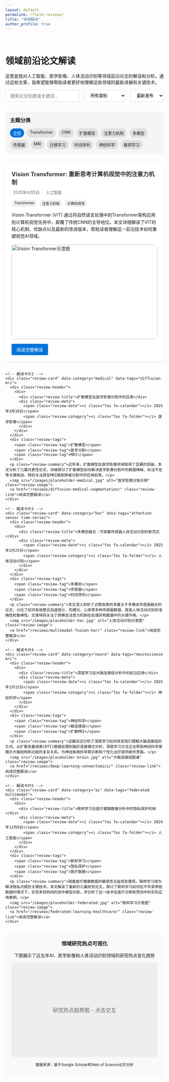 ```yaml
---
layout: default
permalink: /field-reviews/
title: "领域解读"
author_profile: true
---
```


<style>
  /* 基本样式 */
  .reviews-container {
    padding: 20px 0;
  }
  
  /* 导航和标签样式 */
  .reviews-nav {
    position: sticky;
    top: 20px;
    background-color: #f5f5f5;
    padding: 15px;
    border-radius: 8px;
    margin-bottom: 30px;
  }
  
  .reviews-nav h3 {
    margin-top: 0;
    margin-bottom: 15px;
  }
  
  .reviews-nav .tag-cloud {
    display: flex;
    flex-wrap: wrap;
    gap: 8px;
  }
  
  .tag {
    display: inline-block;
    padding: 5px 10px;
    background-color: #e0e0e0;
    border-radius: 15px;
    font-size: 0.9em;
    cursor: pointer;
    transition: background-color 0.3s;
  }
  
  .tag:hover, .tag.active {
    background-color: #0074D9;
    color: white;
  }
  
  /* 解读卡片样式 */
  .review-card {
    background-color: white;
    border-radius: 8px;
    padding: 20px;
    margin-bottom: 30px;
    box-shadow: 0 2px 5px rgba(0,0,0,0.1);
    transition: transform 0.3s, box-shadow 0.3s;
  }
  
  .review-card:hover {
    transform: translateY(-5px);
    box-shadow: 0 8px 15px rgba(0,0,0,0.1);
  }
  
  .review-header {
    display: flex;
    justify-content: space-between;
    align-items: flex-start;
    margin-bottom: 15px;
  }
  
  .review-title {
    font-size: 1.3em;
    font-weight: bold;
    margin-bottom: 10px;
    color: #333;
  }
  
  .review-meta {
    font-size: 0.9em;
    color: #666;
    display: flex;
    gap: 15px;
  }
  
  .review-date, .review-category {
    display: flex;
    align-items: center;
    gap: 5px;
  }
  
  .review-tags {
    display: flex;
    flex-wrap: wrap;
    gap: 8px;
    margin-bottom: 15px;
  }
  
  .review-tag {
    font-size: 0.8em;
    padding: 3px 8px;
    background-color: #f0f0f0;
    border-radius: 10px;
  }
  
  .review-summary {
    margin-bottom: 15px;
    line-height: 1.6;
  }
  
  .review-image {
    width: 100%;
    max-height: 300px;
    object-fit: cover;
    border-radius: 8px;
    margin-bottom: 15px;
  }
  
  .review-link {
    display: inline-block;
    padding: 8px 16px;
    background-color: #0074D9;
    color: white;
    text-decoration: none;
    border-radius: 4px;
    transition: background-color 0.3s;
  }
  
  .review-link:hover {
    background-color: #0063b1;
  }
  
  /* 搜索和过滤样式 */
  .search-filter {
    margin-bottom: 30px;
    display: flex;
    gap: 15px;
  }
  
  .search-box {
    flex-grow: 1;
    padding: 10px 15px;
    border: 1px solid #ddd;
    border-radius: 4px;
    font-size: 1em;
  }
  
  .filter-dropdown {
    padding: 10px 15px;
    border: 1px solid #ddd;
    border-radius: 4px;
    background-color: white;
    cursor: pointer;
  }
  
  /* 可视化区域 */
  .visualization {
    margin-top: 30px;
    padding: 20px;
    background-color: #f9f9f9;
    border-radius: 8px;
    text-align: center;
  }
  
  .visualization h3 {
    margin-top: 0;
  }
  
  .visualization-placeholder {
    width: 100%;
    height: 300px;
    background-color: #eee;
    border-radius: 8px;
    display: flex;
    align-items: center;
    justify-content: center;
    font-size: 1.2em;
    color: #666;
  }
  
  /* 响应式设计 */
  @media (max-width: 768px) {
    .search-filter {
      flex-direction: column;
    }
    
    .review-header {
      flex-direction: column;
    }
    
    .review-meta {
      margin-top: 10px;
    }
  }
</style>

<div class="reviews-container">
  <h1>领域前沿论文解读</h1>
  <p>这里是我对人工智能、医学影像、人体活动识别等领域前沿论文的解读和分析。通过这些文章，我希望能够帮助读者更好地理解这些领域的最新进展和关键技术。</p>
  
  <!-- 搜索和过滤区域 -->
  <div class="search-filter">
    <input type="text" id="reviewSearch" class="search-box" placeholder="搜索论文标题或关键词...">
    <select id="categoryFilter" class="filter-dropdown">
      <option value="all">所有类别</option>
      <option value="ai">人工智能</option>
      <option value="medical">医学影像</option>
      <option value="har">人体活动识别</option>
      <option value="neuro">神经科学</option>
    </select>
    <select id="sortFilter" class="filter-dropdown">
      <option value="newest">最新发布</option>
      <option value="oldest">最早发布</option>
      <option value="popular">最受欢迎</option>
    </select>
  </div>
  
  <!-- 导航和标签区域 -->
  <div class="reviews-nav">
    <h3>主题分类</h3>
    <div class="tag-cloud">
      <span class="tag active" data-tag="all">全部</span>
      <span class="tag" data-tag="transformer">Transformer</span>
      <span class="tag" data-tag="cnn">CNN</span>
      <span class="tag" data-tag="diffusion">扩散模型</span>
      <span class="tag" data-tag="attention">注意力机制</span>
      <span class="tag" data-tag="multimodal">多模态</span>
      <span class="tag" data-tag="sensor">传感器</span>
      <span class="tag" data-tag="mri">MRI</span>
      <span class="tag" data-tag="transfer">迁移学习</span>
      <span class="tag" data-tag="time-series">时间序列</span>
      <span class="tag" data-tag="neuroscience">神经科学</span>
      <span class="tag" data-tag="federated">联邦学习</span>
    </div>
  </div>
  
  <!-- 论文解读列表 -->
  <div class="reviews-list">
    <!-- 解读卡片1 -->
    <div class="review-card" data-category="ai" data-tags="transformer attention">
      <div class="review-header">
        <div>
          <div class="review-title">Vision Transformer: 重新思考计算机视觉中的注意力机制</div>
          <div class="review-meta">
            <span class="review-date"><i class="fas fa-calendar"></i> 2025年4月5日</span>
            <span class="review-category"><i class="fas fa-folder"></i> 人工智能</span>
          </div>
        </div>
      </div>
      <div class="review-tags">
        <span class="review-tag">Transformer</span>
        <span class="review-tag">注意力机制</span>
        <span class="review-tag">计算机视觉</span>
      </div>
      <p class="review-summary">Vision Transformer (ViT) 通过将自然语言处理中的Transformer架构应用到计算机视觉任务中，颠覆了传统CNN的主导地位。本文详细解读了ViT的核心机制、优缺点以及最新的改进版本，帮助读者理解这一前沿技术如何重塑视觉AI领域。</p>
      <img src="/images/placeholder-vit.jpg" alt="Vision Transformer示意图" class="review-image">
      <a href="/reviews/vision-transformer/" class="review-link">阅读完整解读</a>
    </div>
    
    <!-- 解读卡片2 -->
    <div class="review-card" data-category="medical" data-tags="diffusion mri">
      <div class="review-header">
        <div>
          <div class="review-title">扩散模型在医学影像分割中的应用</div>
          <div class="review-meta">
            <span class="review-date"><i class="fas fa-calendar"></i> 2025年3月18日</span>
            <span class="review-category"><i class="fas fa-folder"></i> 医学影像</span>
          </div>
        </div>
      </div>
      <div class="review-tags">
        <span class="review-tag">扩散模型</span>
        <span class="review-tag">医学分割</span>
        <span class="review-tag">MRI</span>
      </div>
      <p class="review-summary">近年来，扩散模型在医学影像领域取得了显著的突破。本文分析了几篇代表性论文，详细探讨了扩散模型如何解决医学影像分割中的数据稀缺、标注不足等关键挑战，特别关注其在MRI脑部肿瘤分割中的应用前景。</p>
      <img src="/images/placeholder-medical.jpg" alt="医学影像分割示例" class="review-image">
      <a href="/reviews/diffusion-medical-segmentation/" class="review-link">阅读完整解读</a>
    </div>
    
    <!-- 解读卡片3 -->
    <div class="review-card" data-category="har" data-tags="attention sensor time-series">
      <div class="review-header">
        <div>
          <div class="review-title">多模态融合：可穿戴传感器人体活动识别的新范式</div>
          <div class="review-meta">
            <span class="review-date"><i class="fas fa-calendar"></i> 2025年2月25日</span>
            <span class="review-category"><i class="fas fa-folder"></i> 人体活动识别</span>
          </div>
        </div>
      </div>
      <div class="review-tags">
        <span class="review-tag">多模态</span>
        <span class="review-tag">传感器</span>
        <span class="review-tag">时间序列</span>
      </div>
      <p class="review-summary">本文深入剖析了近期发表的多篇关于多模态传感器融合的论文，讨论了如何有效整合加速度计、陀螺仪、心率等多种传感器数据，提高人体活动识别的准确性和鲁棒性。文章特别关注了跨模态注意力机制在处理异构数据中的关键作用。</p>
      <img src="/images/placeholder-har.jpg" alt="人体活动识别示意图" class="review-image">
      <a href="/reviews/multimodal-fusion-har/" class="review-link">阅读完整解读</a>
    </div>
    
    <!-- 解读卡片4 -->
    <div class="review-card" data-category="neuro" data-tags="neuroscience mri">
      <div class="review-header">
        <div>
          <div class="review-title">深度学习在大脑连接组分析中的前沿应用</div>
          <div class="review-meta">
            <span class="review-date"><i class="fas fa-calendar"></i> 2025年1月15日</span>
            <span class="review-category"><i class="fas fa-folder"></i> 神经科学</span>
          </div>
        </div>
      </div>
      <div class="review-tags">
        <span class="review-tag">神经科学</span>
        <span class="review-tag">脑连接组</span>
        <span class="review-tag">扩散MRI</span>
      </div>
      <p class="review-summary">这篇综述分析了深度学习如何改变我们理解大脑连接组的方式。从扩散张量成像(DTI)数据处理到脑区连接模式分析，深度学习方法正在帮助神经科学家揭示大脑结构和功能的复杂关系，为神经疾病的早期诊断和个性化治疗提供新的思路。</p>
      <img src="/images/placeholder-brain.jpg" alt="大脑连接组图谱" class="review-image">
      <a href="/reviews/deep-learning-connectomics/" class="review-link">阅读完整解读</a>
    </div>
    
    <!-- 解读卡片5 -->
    <div class="review-card" data-category="ai" data-tags="federated multimodal">
      <div class="review-header">
        <div>
          <div class="review-title">联邦学习在医疗健康数据分析中的隐私保护机制</div>
          <div class="review-meta">
            <span class="review-date"><i class="fas fa-calendar"></i> 2024年12月8日</span>
            <span class="review-category"><i class="fas fa-folder"></i> 人工智能</span>
          </div>
        </div>
      </div>
      <div class="review-tags">
        <span class="review-tag">联邦学习</span>
        <span class="review-tag">隐私保护</span>
        <span class="review-tag">医疗数据</span>
      </div>
      <p class="review-summary">随着医疗健康数据的敏感性日益受到重视，联邦学习成为解决隐私问题的关键技术。本文解读了最新的几篇研究论文，探讨了联邦学习如何在不共享原始数据的情况下，实现多机构间的协作模型训练，并分析了这一技术在医疗诊断和预测中的实际应用案例。</p>
      <img src="/images/placeholder-federated.jpg" alt="联邦学习示意图" class="review-image">
      <a href="/reviews/federated-learning-healthcare/" class="review-link">阅读完整解读</a>
    </div>
  </div>
  
  <!-- 可视化部分 -->
  <div class="visualization">
    <h3>领域研究热点可视化</h3>
    <p>下图展示了近五年AI、医学影像和人体活动识别领域的研究热点变化趋势</p>
    <div class="visualization-placeholder">
      <p>研究热点趋势图 - 点击交互</p>
    </div>
    <p><small>数据来源：基于Google Scholar和Web of Science论文分析</small></p>
  </div>
</div>

<script>
document.addEventListener('DOMContentLoaded', function() {
  // 标签筛选功能
  const tags = document.querySelectorAll('.tag');
  const reviewCards = document.querySelectorAll('.review-card');
  
  tags.forEach(tag => {
    tag.addEventListener('click', function() {
      // 移除所有标签的active类
      tags.forEach(t => t.classList.remove('active'));
      // 为当前标签添加active类
      this.classList.add('active');
      
      const selectedTag = this.getAttribute('data-tag');
      
      reviewCards.forEach(card => {
        if (selectedTag === 'all') {
          card.style.display = 'block';
        } else {
          const cardTags = card.getAttribute('data-tags').split(' ');
          if (cardTags.includes(selectedTag)) {
            card.style.display = 'block';
          } else {
            card.style.display = 'none';
          }
        }
      });
    });
  });
  
  // 搜索功能
  const searchBox = document.getElementById('reviewSearch');
  searchBox.addEventListener('input', function() {
    const searchTerm = this.value.toLowerCase();
    
    reviewCards.forEach(card => {
      const title = card.querySelector('.review-title').textContent.toLowerCase();
      const summary = card.querySelector('.review-summary').textContent.toLowerCase();
      const tags = card.querySelectorAll('.review-tag');
      let tagMatch = false;
      
      tags.forEach(tag => {
        if (tag.textContent.toLowerCase().includes(searchTerm)) {
          tagMatch = true;
        }
      });
      
      if (title.includes(searchTerm) || summary.includes(searchTerm) || tagMatch) {
        card.style.display = 'block';
      } else {
        card.style.display = 'none';
      }
    });
  });
  
  // 分类过滤功能
  const categoryFilter = document.getElementById('categoryFilter');
  categoryFilter.addEventListener('change', function() {
    const selectedCategory = this.value;
    
    reviewCards.forEach(card => {
      if (selectedCategory === 'all') {
        card.style.display = 'block';
      } else {
        const cardCategory = card.getAttribute('data-category');
        if (cardCategory === selectedCategory) {
          card.style.display = 'block';
        } else {
          card.style.display = 'none';
        }
      }
    });
  });
  
  // 排序功能
  const sortFilter = document.getElementById('sortFilter');
  const reviewsList = document.querySelector('.reviews-list');
  
  sortFilter.addEventListener('change', function() {
    const selectedSort = this.value;
    const cardsArray = Array.from(reviewCards);
    
    if (selectedSort === 'newest') {
      cardsArray.sort((a, b) => {
        const dateA = new Date(a.querySelector('.review-date').textContent.replace('年', '-').replace('月', '-').replace('日', ''));
        const dateB = new Date(b.querySelector('.review-date').textContent.replace('年', '-').replace('月', '-').replace('日', ''));
        return dateB - dateA;
      });
    } else if (selectedSort === 'oldest') {
      cardsArray.sort((a, b) => {
        const dateA = new Date(a.querySelector('.review-date').textContent.replace('年', '-').replace('月', '-').replace('日', ''));
        const dateB = new Date(b.querySelector('.review-date').textContent.replace('年', '-').replace('月', '-').replace('日', ''));
        return dateA - dateB;
      });
    }
    
    cardsArray.forEach(card => {
      reviewsList.appendChild(card);
    });
  });
});
</script>
